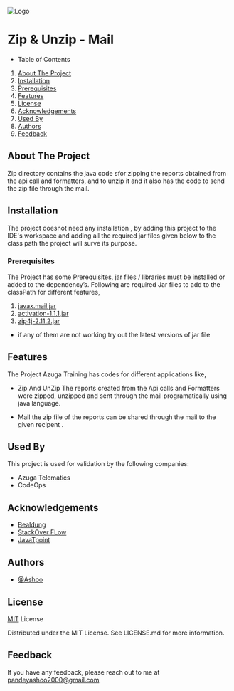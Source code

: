 
![Logo](https://ubiq.co/tech-blog/wp-content/uploads/2020/08/install-zip-unzip-627x410.png)

# Zip & Unzip - Mail

- Table of Contents

1. [About The Project](##About-The-Project)
2. [Installation](##Installation)
3. [Prerequisites](##Prerequisites)
4. [Features](##Features)
5. [License](##License)
6. [Acknowledgements](##Acknowledgements)
7. [Used By](##Used-By)
8. [Authors](##Authors)
9. [Feedback](##Feedback)

## About The Project
Zip directory contains the java code sfor zipping the reports obtained from the api call and formatters, and to unzip it and it also has the code to send the zip file through the mail.

## Installation

The project doesnot need any installation , by adding this project to the IDE's workspace and adding all the required jar files given below to the class path the project will surve its purpose.

### Prerequisites 
The Project has some Prerequisites, jar files / libraries must be installed or added to the dependency’s. Following are required Jar files to add to the classPath for different features,

1. [javax.mail.jar](https://jar-download.com/artifacts/com.sun.mail/javax.mail/1.6.1/source-code)
2. [activation-1.1.1.jar](https://jar-download.com/artifacts/javax.activation/activation/1.1.1/source-code)
3. [zip4j-2.11.2.jar](https://mvnrepository.com/artifact/net.lingala.zip4j/zip4j/2.11.2)

- if any of them are not working try out the latest versions of jar file

## Features

The Project Azuga Training has codes for different applications like,

- Zip And UnZip
The reports created from the Api calls and Formatters were zipped, unzipped and sent through the mail programatically using java language.

- Mail
the zip file of the reports can be shared through the mail to the given recipent .


## Used By

This project is used for validation by the following companies:

- Azuga Telematics
- CodeOps



## Acknowledgements

 - [Bealdung ](https://www.baeldung.com/java-tutorial)
 - [StackOver FLow](https://stackoverflow.com/)
 - [JavaTpoint](https://www.javatpoint.com/)



## Authors

- [@Ashoo](https://github.com/Pandeyashoo/AzugaTraining/new/main)



## License

[MIT](https://choosealicense.com/licenses/mit/) License 

Distributed under the MIT License. See LICENSE.md for more information.


## Feedback

If you have any feedback, please reach out to me at pandeyashoo2000@gmail.com


